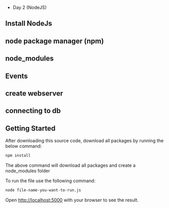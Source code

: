 - Day 2 (NodeJS)

## Install NodeJs

## node package manager (npm)

## node_modules

## Events

## create webserver

## connecting to db


## Getting Started

After downloading this source code, download all packages by running the below command:

```bash
npm install
```

The above command will download all packages and create a node_modules folder

To run the file use the following command:

```bash
node file-name-you-want-to-run.js
```

Open [http://localhost:5000](http://localhost:5000) with your browser to see the result.
